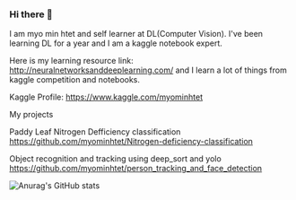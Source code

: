 ### Hi there 👋

I am myo min htet and self learner at DL(Computer Vision). I've been learning DL for a year and I am a kaggle notebook expert.

Here is my learning resource link: http://neuralnetworksanddeeplearning.com/ and I learn a lot of things from kaggle competition and notebooks.

Kaggle Profile: https://www.kaggle.com/myominhtet

My projects

Paddy Leaf Nitrogen Defficiency classification                      https://github.com/myominhtet/Nitrogen-deficiency-classification

Object recognition and tracking using deep_sort and yolo            https://github.com/myominhtet/person_tracking_and_face_detection         


![Anurag's GitHub stats](https://github-readme-stats.vercel.app/api?username=myominhtet&theme=dark&show_icons=true)
